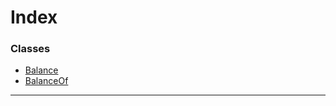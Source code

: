 

# Index

### Classes

* [Balance](../classes/_balance_.balance.md)
* [BalanceOf](../classes/_balance_.balanceof.md)

---

